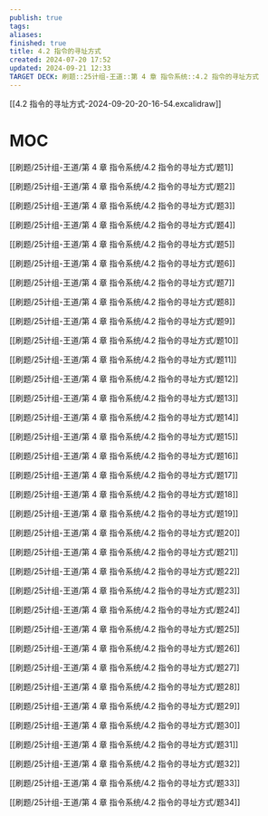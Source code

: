 ```yaml
---
publish: true
tags: 
aliases: 
finished: true
title: 4.2 指令的寻址方式
created: 2024-07-20 17:52
updated: 2024-09-21 12:33
TARGET DECK: 刷题::25计组-王道::第 4 章 指令系统::4.2 指令的寻址方式
---
```


[[4.2 指令的寻址方式-2024-09-20-20-16-54.excalidraw]]

# MOC

[[刷题/25计组-王道/第 4 章 指令系统/4.2 指令的寻址方式/题1]]

[[刷题/25计组-王道/第 4 章 指令系统/4.2 指令的寻址方式/题2]]

[[刷题/25计组-王道/第 4 章 指令系统/4.2 指令的寻址方式/题3]]

[[刷题/25计组-王道/第 4 章 指令系统/4.2 指令的寻址方式/题4]]

[[刷题/25计组-王道/第 4 章 指令系统/4.2 指令的寻址方式/题5]]

[[刷题/25计组-王道/第 4 章 指令系统/4.2 指令的寻址方式/题6]]

[[刷题/25计组-王道/第 4 章 指令系统/4.2 指令的寻址方式/题7]]

[[刷题/25计组-王道/第 4 章 指令系统/4.2 指令的寻址方式/题8]]

[[刷题/25计组-王道/第 4 章 指令系统/4.2 指令的寻址方式/题9]]

[[刷题/25计组-王道/第 4 章 指令系统/4.2 指令的寻址方式/题10]]

[[刷题/25计组-王道/第 4 章 指令系统/4.2 指令的寻址方式/题11]]

[[刷题/25计组-王道/第 4 章 指令系统/4.2 指令的寻址方式/题12]]

[[刷题/25计组-王道/第 4 章 指令系统/4.2 指令的寻址方式/题13]]

[[刷题/25计组-王道/第 4 章 指令系统/4.2 指令的寻址方式/题14]]

[[刷题/25计组-王道/第 4 章 指令系统/4.2 指令的寻址方式/题15]]

[[刷题/25计组-王道/第 4 章 指令系统/4.2 指令的寻址方式/题16]]

[[刷题/25计组-王道/第 4 章 指令系统/4.2 指令的寻址方式/题17]]

[[刷题/25计组-王道/第 4 章 指令系统/4.2 指令的寻址方式/题18]]

[[刷题/25计组-王道/第 4 章 指令系统/4.2 指令的寻址方式/题19]]

[[刷题/25计组-王道/第 4 章 指令系统/4.2 指令的寻址方式/题20]]

[[刷题/25计组-王道/第 4 章 指令系统/4.2 指令的寻址方式/题21]]

[[刷题/25计组-王道/第 4 章 指令系统/4.2 指令的寻址方式/题22]]

[[刷题/25计组-王道/第 4 章 指令系统/4.2 指令的寻址方式/题23]]

[[刷题/25计组-王道/第 4 章 指令系统/4.2 指令的寻址方式/题24]]

[[刷题/25计组-王道/第 4 章 指令系统/4.2 指令的寻址方式/题25]]

[[刷题/25计组-王道/第 4 章 指令系统/4.2 指令的寻址方式/题26]]

[[刷题/25计组-王道/第 4 章 指令系统/4.2 指令的寻址方式/题27]]

[[刷题/25计组-王道/第 4 章 指令系统/4.2 指令的寻址方式/题28]]

[[刷题/25计组-王道/第 4 章 指令系统/4.2 指令的寻址方式/题29]]

[[刷题/25计组-王道/第 4 章 指令系统/4.2 指令的寻址方式/题30]]

[[刷题/25计组-王道/第 4 章 指令系统/4.2 指令的寻址方式/题31]]

[[刷题/25计组-王道/第 4 章 指令系统/4.2 指令的寻址方式/题32]]

[[刷题/25计组-王道/第 4 章 指令系统/4.2 指令的寻址方式/题33]]

[[刷题/25计组-王道/第 4 章 指令系统/4.2 指令的寻址方式/题34]]

